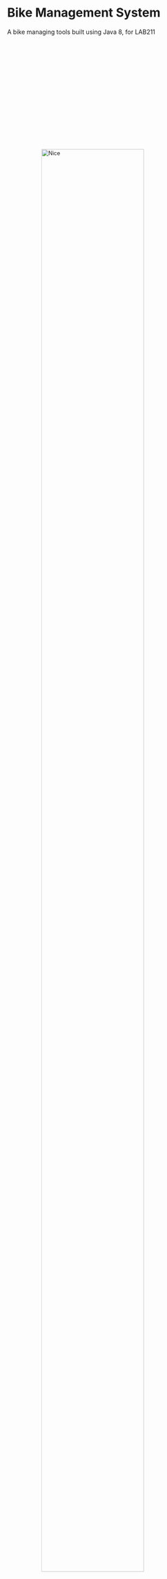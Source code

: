 # Bike Management System
A bike managing tools built using Java 8, for LAB211

<img style="margin: 60px; width: calc(100% - 120px); transform: scale(0.9)" src="https://images.vexels.com/media/users/3/235471/isolated/preview/d0921171fc1788ebbc76069583670ecc-competition-bicycle-side-silhouette.png" alt="Nice">

<hr>
<i>Bike go brrrrrr</i>
